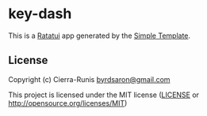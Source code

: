 # key-dash

This is a [Ratatui] app generated by the [Simple Template].

[Ratatui]: https://ratatui.rs
[Simple Template]: https://github.com/ratatui/templates/tree/main/simple

## License

Copyright (c) Cierra-Runis <byrdsaron@gmail.com>

This project is licensed under the MIT license ([LICENSE] or <http://opensource.org/licenses/MIT>)

[LICENSE]: ./LICENSE
